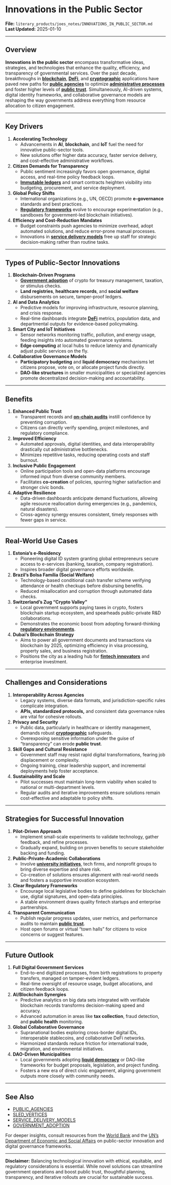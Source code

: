 # Innovations in the Public Sector

**File:** `literary_products/joes_notes/INNOVATIONS_IN_PUBLIC_SECTOR.md`\
**Last Updated:** 2025-01-10

***

## Overview

**Innovations in the public sector** encompass transformative ideas, strategies, and technologies that enhance the quality, efficiency, and transparency of governmental services. Over the past decade, breakthroughs in [**blockchain**](../crypto_economics/bitcoin_basics.md), [**DeFi**](../CRYPTO/DEFI_INTRO.md), and [**cryptographic**](../CRYPTO/CRYPTOGRPAHY_BASICS_.MD) applications have paved new paths for [**public agencies**](../misc/public_agencies.md) to optimize [**administrative processes**](../BUSINESS/administrative_processes.mds.md) and foster higher levels of [**public trust**](../misc/public_trust.md). Simultaneously, AI-driven systems, digital identity frameworks, and collaborative governance models are reshaping the way governments address everything from resource allocation to citizen engagement.

***

## Key Drivers

1. **Accelerating Technology**
   * Advancements in **AI**, **blockchain**, and **IoT** fuel the need for innovative public-sector tools.
   * New solutions offer higher data accuracy, faster service delivery, and cost-effective administrative workflows.
2. **Citizen Demands for Transparency**
   * Public sentiment increasingly favors open governance, digital access, and real-time policy feedback loops.
   * [**Immutable ledgers**](../CRYPTO/CRYPTOGRPAHY_BASICS_.MD) and smart contracts heighten visibility into budgeting, procurement, and service deployment.
3. **Global Policy Shifts**
   * International organizations (e.g., UN, OECD) promote **e-governance** standards and best practices.
   * [**Regulatory frameworks**](../governance/regulatory_frameworks.md) evolve to encourage experimentation (e.g., sandboxes for government-led blockchain initiatives).
4. **Efficiency and Cost-Reduction Mandates**
   * Budget constraints push agencies to minimize overhead, adopt automated solutions, and reduce error-prone manual processes.
   * Innovations in [**service delivery models**](../AI/service_delivery_models.md) free up staff for strategic decision-making rather than routine tasks.

***

## Types of Public-Sector Innovations

1. **Blockchain-Driven Programs**
   * [**Government adoption**](../misc/government_adoption.md) of crypto for treasury management, taxation, or stimulus checks.
   * **Land registries**, **healthcare records**, and **social welfare** disbursements on secure, tamper-proof ledgers.
2. **AI and Data Analytics**
   * Predictive models for improving infrastructure, resource planning, and crisis response.
   * Real-time dashboards integrate [**DeFi**](../CRYPTO/DEFI_INTRO.md) metrics, population data, and departmental outputs for evidence-based policymaking.
3. **Smart City and IoT Initiatives**
   * Sensor networks monitoring traffic, pollution, and energy usage, feeding insights into automated governance systems.
   * **Edge computing** at local hubs to reduce latency and dynamically adjust public services on the fly.
4. **Collaborative Governance Models**
   * **Participatory budgeting** and **liquid democracy** mechanisms let citizens propose, vote on, or allocate project funds directly.
   * **DAO-like structures** in smaller municipalities or specialized agencies promote decentralized decision-making and accountability.

***

## Benefits

1. **Enhanced Public Trust**
   * Transparent records and [**on-chain audits**](../BLOCKCHAIN_TRANSPARENCY.md) instill confidence by preventing corruption.
   * Citizens can directly verify spending, project milestones, and regulatory compliance.
2. **Improved Efficiency**
   * Automated approvals, digital identities, and data interoperability drastically cut administrative bottlenecks.
   * Minimizes repetitive tasks, reducing operating costs and staff burnout.
3. **Inclusive Public Engagement**
   * Online participation tools and open-data platforms encourage informed input from diverse community members.
   * Facilitates **co-creation** of policies, spurring higher satisfaction and stronger civic bonds.
4. **Adaptive Resilience**
   * Data-driven dashboards anticipate demand fluctuations, allowing agile resource reallocation during emergencies (e.g., pandemics, natural disasters).
   * Cross-agency synergy ensures consistent, timely responses with fewer gaps in service.

***

## Real-World Use Cases

1. **Estonia’s e-Residency**
   * Pioneering digital ID system granting global entrepreneurs secure access to e-services (banking, taxation, company registration).
   * Inspires broader digital governance efforts worldwide.
2. **Brazil’s Bolsa Família (Social Welfare)**
   * Technology-based conditional cash transfer scheme verifying attendance or health checkups before disbursing benefits.
   * Reduced misallocation and corruption through automated data checks.
3. **Switzerland’s Zug “Crypto Valley”**
   * Local government supports paying taxes in crypto, fosters blockchain startup ecosystem, and spearheads public-private R\&D collaborations.
   * Demonstrates the economic boost from adopting forward-thinking [**regulatory environments**](../governance/regulatory_environments.md).
4. **Dubai’s Blockchain Strategy**
   * Aims to power all government documents and transactions via blockchain by 2025, optimizing efficiency in visa processing, property sales, and business registration.
   * Positions the city as a leading hub for [**fintech innovators**](../FINTECH_INNOVATORS.md) and enterprise investment.

***

## Challenges and Considerations

1. **Interoperability Across Agencies**
   * Legacy systems, diverse data formats, and jurisdiction-specific rules complicate integration.
   * **APIs, standardized protocols,** and consistent data governance rules are vital for cohesive rollouts.
2. **Privacy and Security**
   * Public data, particularly in healthcare or identity management, demands robust [**cryptographic**](../CRYPTO/CRYPTOGRPAHY_BASICS_.MD) safeguards.
   * Overexposing sensitive information under the guise of “transparency” can erode **public trust**.
3. **Skill Gaps and Cultural Resistance**
   * Government staff may resist rapid digital transformations, fearing job displacement or complexity.
   * Ongoing training, clear leadership support, and incremental deployments help foster acceptance.
4. **Sustainability and Scale**
   * Pilot successes must maintain long-term viability when scaled to national or multi-department levels.
   * Regular audits and iterative improvements ensure solutions remain cost-effective and adaptable to policy shifts.

***

## Strategies for Successful Innovation

1. **Pilot-Driven Approach**
   * Implement small-scale experiments to validate technology, gather feedback, and refine processes.
   * Gradually expand, building on proven benefits to secure stakeholder backing and funding.
2. **Public-Private-Academic Collaborations**
   * Involve [**university initiatives**](../misc/university_initiatives.md), tech firms, and nonprofit groups to bring diverse expertise and share risk.
   * Co-creation of solutions ensures alignment with real-world needs and fosters a supportive innovation ecosystem.
3. **Clear Regulatory Frameworks**
   * Encourage local legislative bodies to define guidelines for blockchain use, digital signatures, and open-data principles.
   * A stable environment draws quality fintech startups and enterprise partnerships.
4. **Transparent Communication**
   * Publish regular progress updates, user metrics, and performance audits to maintain [**public trust**](../misc/public_trust.md).
   * Host open forums or virtual “town halls” for citizens to voice concerns or suggest features.

***

## Future Outlook

1. **Full Digital Government Services**
   * End-to-end digitized processes, from birth registrations to property transfers, managed on tamper-evident ledgers.
   * Real-time oversight of resource usage, budget allocations, and citizen feedback loops.
2. **AI/Blockchain Synergies**
   * Predictive analytics on big data sets integrated with verifiable blockchain records transforms decision-making speed and accuracy.
   * Advanced automation in areas like **tax collection**, fraud detection, and **public health** monitoring.
3. **Global Collaborative Governance**
   * Supranational bodies exploring cross-border digital IDs, interoperable stablecoins, and collaborative DeFi networks.
   * Harmonized standards reduce friction for international trade, migration, and environmental initiatives.
4. **DAO-Driven Municipalities**
   * Local governments adopting [**liquid democracy**](../AI/governance_models.md#liquid-democracy) or DAO-like frameworks for budget proposals, legislation, and project funding.
   * Fosters a new era of direct civic engagement, aligning government outputs more closely with community needs.

***

## See Also

* [PUBLIC\_AGENCIES](../misc/public_agencies.md)
* [SLED\_VERTICES](../misc/sled_vertices.md)
* [SERVICE\_DELIVERY\_MODELS](../AI/service_delivery_models.md)
* [GOVERNMENT\_ADOPTION](../misc/government_adoption.md)

For deeper insights, consult resources from the [World Bank](https://www.worldbank.org/) and the [UN’s Department of Economic and Social Affairs](https://www.un.org/development/desa/) on public-sector innovation and digital governance frameworks.

***

**Disclaimer:** Balancing technological innovation with ethical, equitable, and regulatory considerations is essential. While novel solutions can streamline government operations and boost public trust, thoughtful planning, transparency, and iterative rollouts are crucial for sustainable success.
